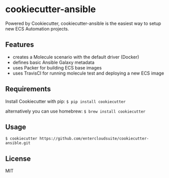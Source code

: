 cookiecutter-ansible
===================

Powered by Cookiecutter, cookiecutter-ansible is the easiest way to setup new ECS Automation projects.

## Features

- creates a Molecule scenario with the default driver (Docker)
- defines basic Ansible Galaxy metadata
- uses Packer for building ECS base images
- uses TravisCI for running molecule test and deploying a new ECS image

Requirements
------------

Install Cookiecutter with pip:
`$ pip install cookiecutter`

alternatively you can use homebrew:
`$ brew install cookiecutter`

Usage
-----
`$ cookiecutter https://github.com/entercloudsuite/cookiecutter-ansible.git`  

License
-------
MIT
